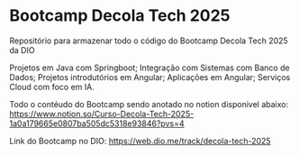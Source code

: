 # Bootcamp Decola Tech 2025
Repositório para armazenar todo o código do Bootcamp Decola Tech 2025 da DIO

Projetos em Java com Springboot;
Integração com Sistemas com Banco de Dados;
Projetos introdutórios em Angular;
Aplicações em Angular;
Serviços Cloud com foco em IA.

Todo o contéudo do Bootcamp sendo anotado no notion disponivel abaixo:
https://www.notion.so/Curso-Decola-Tech-2025-1a0a179665e0807ba505dc5318e93846?pvs=4

Link do Bootcamp no DIO:
https://web.dio.me/track/decola-tech-2025

